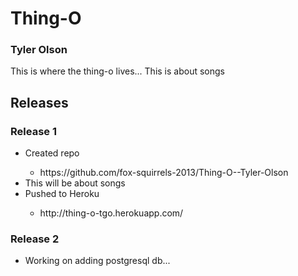 <h1>Thing-O</h1>
<h3>Tyler Olson</h3>

<p>This is where the thing-o lives... This is about songs</p>


<h2>Releases</h2>

<h3>Release 1</h3>

<ul>
  <li>Created repo</li>
  <ul><li>https://github.com/fox-squirrels-2013/Thing-O--Tyler-Olson</li></ul>
  <li>This will be about songs</li>
  <li>Pushed to Heroku</li>
  <ul><li>http://thing-o-tgo.herokuapp.com/</li></ul>  
</ul>


<h3>Release 2</h3>

<ul>
	<li>Working on adding postgresql db...</li>
</ul>